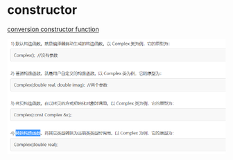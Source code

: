 # constructor

[conversion constructor function](conversion%20constructor%20function%20f003d53f5d21445da47053491960c71d.md)

![Untitled](constructor%2073508917df0b4045b36540a59786f886/Untitled.png)